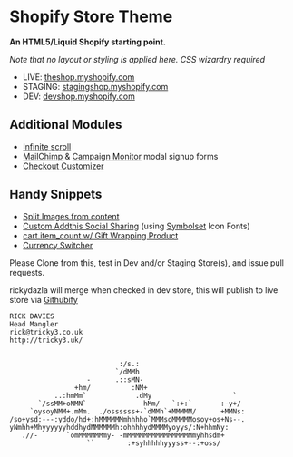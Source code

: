 # Shopify Store Theme

__An HTML5/Liquid Shopify starting point.__

_Note that no layout or styling is applied here. CSS wizardry required_

* LIVE: [theshop.myshopify.com](http://theshop.com/)
* STAGING: [stagingshop.myshopify.com](https://stagingshop.myshopify.com/admin)
* DEV: [devshop.myshopify.com](https://devshop.myshopify.com/admin)

## Additional Modules

* [Infinite scroll](https://github.com/Tricky3/Shopify_Infinite-Scroll)
* [MailChimp](https://github.com/Tricky3/mailchimpPopUp) & [Campaign Monitor](https://github.com/Tricky3/campaignmonitorPopUp) modal signup forms
* [Checkout Customizer](https://github.com/Tricky3/Shopify-Checkout-Customizer)

## Handy Snippets

* [Split Images from content](https://gist.github.com/rickydazla/0e0cc5082975b327a13e)
* [Custom Addthis Social Sharing](https://gist.github.com/rickydazla/3627110) (using [Symbolset](http://symbolset.com/) Icon Fonts)
* [cart.item_count w/ Gift Wrapping Product](https://gist.github.com/rickydazla/7796486)
* [Currency Switcher](https://gist.github.com/rickydazla/2783177)

Please Clone from this, test in Dev and/or Staging Store(s), and issue pull requests.

rickydazla will merge when checked in dev store,
this will publish to live store via [Githubify](http://githubify.com/)

```
RICK DAVIES
Head Mangler
rick@tricky3.co.uk
http://tricky3.uk/

                                                            
                           :/s.:                           
                          `/dMMh                           
                   -      .::sMN-                          
                +hm/          :NM+                         
           ..:hmMm`            .dMy                    `   
       `/ssMM+oNMN`              hMm/   `:+:`       :-y+/  
     `oysoyNMM+.mMm.  ./ossssss+-`dMMh`+MMMMM/      +MMNs: 
/so+ysd:---:yddo/hd+:hMMMMMMmhhhho`MMMsoMMMMMosoy+os+Ns--. 
yNmhh+MhyyyyyyhddhydMMMMMMh:ohhhhydMMMMyoyys/:N+hhmNy:     
   .//-       `omMMMMMMmy- -mMMMMMMMMMMMMMMMMmyhhsdm+      
                   ``        :+syhhhhhyyyss+--:+oss/
```